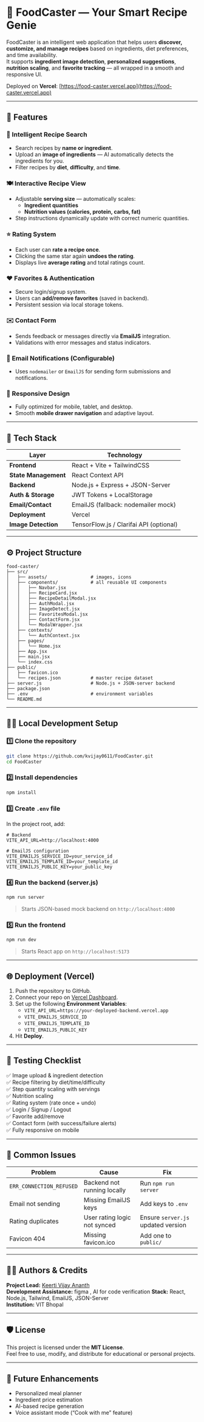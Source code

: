 # 🍳 FoodCaster — Your Smart Recipe Genie

FoodCaster is an intelligent web application that helps users **discover, customize, and manage recipes** based on ingredients, diet preferences, and time availability.  
It supports **ingredient image detection**, **personalized suggestions**, **nutrition scaling**, and **favorite tracking** — all wrapped in a smooth and responsive UI.

Deployed on **Vercel**: [https://food-caster.vercel.app](https://food-caster.vercel.app)

---

## 🚀 Features

### 🧠 Intelligent Recipe Search
- Search recipes by **name or ingredient**.
- Upload an **image of ingredients** — AI automatically detects the ingredients for you.
- Filter recipes by **diet**, **difficulty**, and **time**.

### 🍽️ Interactive Recipe View
- Adjustable **serving size** — automatically scales:
  - **Ingredient quantities**
  - **Nutrition values (calories, protein, carbs, fat)**
- Step instructions dynamically update with correct numeric quantities.

### ⭐ Rating System
- Each user can **rate a recipe once**.
- Clicking the same star again **undoes the rating**.
- Displays live **average rating** and total ratings count.

### ❤️ Favorites & Authentication
- Secure login/signup system.
- Users can **add/remove favorites** (saved in backend).
- Persistent session via local storage tokens.

### ✉️ Contact Form
- Sends feedback or messages directly via **EmailJS** integration.
- Validations with error messages and status indicators.

### 💌 Email Notifications (Configurable)
- Uses `nodemailer` or `EmailJS` for sending form submissions and notifications.

### 📱 Responsive Design
- Fully optimized for mobile, tablet, and desktop.
- Smooth **mobile drawer navigation** and adaptive layout.

---

## 🧰 Tech Stack

| Layer | Technology |
|-------|-------------|
| **Frontend** | React + Vite + TailwindCSS |
| **State Management** | React Context API |
| **Backend** | Node.js + Express + JSON-Server |
| **Auth & Storage** | JWT Tokens + LocalStorage |
| **Email/Contact** | EmailJS (fallback: nodemailer mock) |
| **Deployment** | Vercel |
| **Image Detection** | TensorFlow.js / Clarifai API (optional) |

---

## ⚙️ Project Structure

```
food-caster/
├── src/
│   ├── assets/                # images, icons
│   ├── components/            # all reusable UI components
│   │   ├── Navbar.jsx
│   │   ├── RecipeCard.jsx
│   │   ├── RecipeDetailModal.jsx
│   │   ├── AuthModal.jsx
│   │   ├── ImageDetect.jsx
│   │   ├── FavoritesModal.jsx
│   │   ├── ContactForm.jsx
│   │   └── ModalWrapper.jsx
│   ├── contexts/
│   │   └── AuthContext.jsx
│   ├── pages/
│   │   └── Home.jsx
│   ├── App.jsx
│   ├── main.jsx
│   └── index.css
├── public/
│   ├── favicon.ico
│   └── recipes.json           # master recipe dataset
├── server.js                  # Node.js + JSON-server backend
├── package.json
├── .env                       # environment variables
└── README.md
```

---

## 🧑‍💻 Local Development Setup

### 1️⃣ Clone the repository
```bash
git clone https://github.com/kvijay0611/FoodCaster.git
cd FoodCaster
```

### 2️⃣ Install dependencies
```bash
npm install
```

### 3️⃣ Create `.env` file
In the project root, add:
```env
# Backend
VITE_API_URL=http://localhost:4000

# EmailJS configuration
VITE_EMAILJS_SERVICE_ID=your_service_id
VITE_EMAILJS_TEMPLATE_ID=your_template_id
VITE_EMAILJS_PUBLIC_KEY=your_public_key
```

### 4️⃣ Run the backend (server.js)
```bash
npm run server
```
> Starts JSON-based mock backend on `http://localhost:4000`

### 5️⃣ Run the frontend
```bash
npm run dev
```
> Starts React app on `http://localhost:5173`

---

## 🌐 Deployment (Vercel)

1. Push the repository to GitHub.
2. Connect your repo on [Vercel Dashboard](https://vercel.com/).
3. Set up the following **Environment Variables**:
   - `VITE_API_URL=https://your-deployed-backend.vercel.app`
   - `VITE_EMAILJS_SERVICE_ID`
   - `VITE_EMAILJS_TEMPLATE_ID`
   - `VITE_EMAILJS_PUBLIC_KEY`
4. Hit **Deploy**.

---

## 🧪 Testing Checklist

✅ Image upload & ingredient detection  
✅ Recipe filtering by diet/time/difficulty  
✅ Step quantity scaling with servings  
✅ Nutrition scaling  
✅ Rating system (rate once + undo)  
✅ Login / Signup / Logout  
✅ Favorite add/remove  
✅ Contact form (with success/failure alerts)  
✅ Fully responsive on mobile

---

## 🧩 Common Issues

| Problem | Cause | Fix |
|----------|--------|-----|
| `ERR_CONNECTION_REFUSED` | Backend not running locally | Run `npm run server` |
| Email not sending | Missing EmailJS keys | Add keys to `.env` |
| Rating duplicates | User rating logic not synced | Ensure `server.js` updated version |
| Favicon 404 | Missing favicon.ico | Add one to `public/` |

---

## 🧑‍🏫 Authors & Credits

**Project Lead:** [Keerti Vijay Ananth](mailto:keertivijayananth06@gmail.com)  
**Development Assistance:** figma , AI for code verification 
**Stack:** React, Node.js, Tailwind, EmailJS, JSON-Server  
**Institution:** VIT Bhopal  

---

## 🛡️ License

This project is licensed under the **MIT License**.  
Feel free to use, modify, and distribute for educational or personal projects.

---

## 💬 Future Enhancements
- Personalized meal planner
- Ingredient price estimation
- AI-based recipe generation
- Voice assistant mode (“Cook with me” feature)
